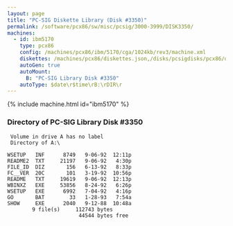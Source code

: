 ```yaml
---
layout: page
title: "PC-SIG Diskette Library (Disk #3350)"
permalink: /software/pcx86/sw/misc/pcsig/3000-3999/DISK3350/
machines:
  - id: ibm5170
    type: pcx86
    config: /machines/pcx86/ibm/5170/cga/1024kb/rev3/machine.xml
    diskettes: /machines/pcx86/diskettes.json,/disks/pcsigdisks/pcx86/diskettes.json
    autoGen: true
    autoMount:
      B: "PC-SIG Library Disk #3350"
    autoType: $date\r$time\rB:\rDIR\r
---
```


{% include machine.html id="ibm5170" %}

### Directory of PC-SIG Library Disk #3350

     Volume in drive A has no label
     Directory of A:\

    WSETUP   INF      8749   9-06-92  12:11p
    README2  TXT     21197   9-06-92   4:30p
    FILE_ID  DIZ       156   6-13-92   8:33p
    FC__VER  20C       101   3-19-92  10:56p
    README   TXT     19619   9-06-92  12:13p
    WBINXZ   EXE     53856   8-24-92   6:26p
    WSETUP   EXE      6992   7-04-92   4:16p
    GO       BAT        33   1-28-93   7:54a
    SHOW     EXE      2040   9-12-88  10:48a
            9 file(s)     112743 bytes
                           44544 bytes free

